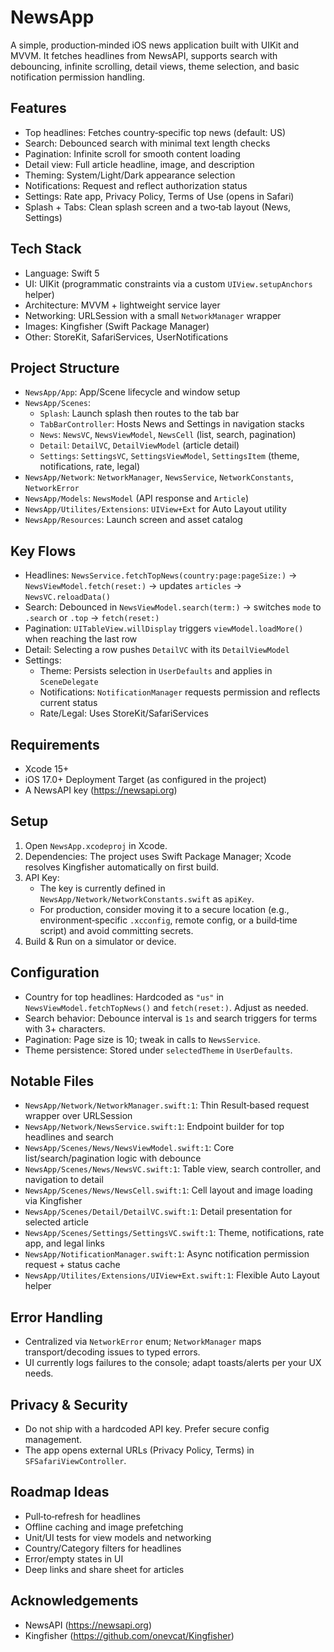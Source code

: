 # NewsApp

A simple, production‑minded iOS news application built with UIKit and MVVM. It fetches headlines from NewsAPI, supports search with debouncing, infinite scrolling, detail views, theme selection, and basic notification permission handling.

## Features
- Top headlines: Fetches country‑specific top news (default: US)
- Search: Debounced search with minimal text length checks
- Pagination: Infinite scroll for smooth content loading
- Detail view: Full article headline, image, and description
- Theming: System/Light/Dark appearance selection
- Notifications: Request and reflect authorization status
- Settings: Rate app, Privacy Policy, Terms of Use (opens in Safari)
- Splash + Tabs: Clean splash screen and a two‑tab layout (News, Settings)

## Tech Stack
- Language: Swift 5
- UI: UIKit (programmatic constraints via a custom `UIView.setupAnchors` helper)
- Architecture: MVVM + lightweight service layer
- Networking: URLSession with a small `NetworkManager` wrapper
- Images: Kingfisher (Swift Package Manager)
- Other: StoreKit, SafariServices, UserNotifications

## Project Structure
- `NewsApp/App`: App/Scene lifecycle and window setup
- `NewsApp/Scenes`:
  - `Splash`: Launch splash then routes to the tab bar
  - `TabBarController`: Hosts News and Settings in navigation stacks
  - `News`: `NewsVC`, `NewsViewModel`, `NewsCell` (list, search, pagination)
  - `Detail`: `DetailVC`, `DetailViewModel` (article detail)
  - `Settings`: `SettingsVC`, `SettingsViewModel`, `SettingsItem` (theme, notifications, rate, legal)
- `NewsApp/Network`: `NetworkManager`, `NewsService`, `NetworkConstants`, `NetworkError`
- `NewsApp/Models`: `NewsModel` (API response and `Article`)
- `NewsApp/Utilites/Extensions`: `UIView+Ext` for Auto Layout utility
- `NewsApp/Resources`: Launch screen and asset catalog

## Key Flows
- Headlines: `NewsService.fetchTopNews(country:page:pageSize:)` → `NewsViewModel.fetch(reset:)` → updates `articles` → `NewsVC.reloadData()`
- Search: Debounced in `NewsViewModel.search(term:)` → switches `mode` to `.search` or `.top` → `fetch(reset:)`
- Pagination: `UITableView.willDisplay` triggers `viewModel.loadMore()` when reaching the last row
- Detail: Selecting a row pushes `DetailVC` with its `DetailViewModel`
- Settings:
  - Theme: Persists selection in `UserDefaults` and applies in `SceneDelegate`
  - Notifications: `NotificationManager` requests permission and reflects current status
  - Rate/Legal: Uses StoreKit/SafariServices

## Requirements
- Xcode 15+
- iOS 17.0+ Deployment Target (as configured in the project)
- A NewsAPI key (https://newsapi.org)

## Setup
1) Open `NewsApp.xcodeproj` in Xcode.
2) Dependencies: The project uses Swift Package Manager; Xcode resolves Kingfisher automatically on first build.
3) API Key:
   - The key is currently defined in `NewsApp/Network/NetworkConstants.swift` as `apiKey`.
   - For production, consider moving it to a secure location (e.g., environment‑specific `.xcconfig`, remote config, or a build‑time script) and avoid committing secrets.
4) Build & Run on a simulator or device.

## Configuration
- Country for top headlines: Hardcoded as `"us"` in `NewsViewModel.fetchTopNews()` and `fetch(reset:)`. Adjust as needed.
- Search behavior: Debounce interval is `1s` and search triggers for terms with 3+ characters.
- Pagination: Page size is 10; tweak in calls to `NewsService`.
- Theme persistence: Stored under `selectedTheme` in `UserDefaults`.

## Notable Files
- `NewsApp/Network/NetworkManager.swift:1`: Thin Result‑based request wrapper over URLSession
- `NewsApp/Network/NewsService.swift:1`: Endpoint builder for top headlines and search
- `NewsApp/Scenes/News/NewsViewModel.swift:1`: Core list/search/pagination logic with debounce
- `NewsApp/Scenes/News/NewsVC.swift:1`: Table view, search controller, and navigation to detail
- `NewsApp/Scenes/News/NewsCell.swift:1`: Cell layout and image loading via Kingfisher
- `NewsApp/Scenes/Detail/DetailVC.swift:1`: Detail presentation for selected article
- `NewsApp/Scenes/Settings/SettingsVC.swift:1`: Theme, notifications, rate app, and legal links
- `NewsApp/NotificationManager.swift:1`: Async notification permission request + status cache
- `NewsApp/Utilites/Extensions/UIView+Ext.swift:1`: Flexible Auto Layout helper

## Error Handling
- Centralized via `NetworkError` enum; `NetworkManager` maps transport/decoding issues to typed errors.
- UI currently logs failures to the console; adapt toasts/alerts per your UX needs.

## Privacy & Security
- Do not ship with a hardcoded API key. Prefer secure config management.
- The app opens external URLs (Privacy Policy, Terms) in `SFSafariViewController`.

## Roadmap Ideas
- Pull‑to‑refresh for headlines
- Offline caching and image prefetching
- Unit/UI tests for view models and networking
- Country/Category filters for headlines
- Error/empty states in UI
- Deep links and share sheet for articles

## Acknowledgements
- NewsAPI (https://newsapi.org)
- Kingfisher (https://github.com/onevcat/Kingfisher)

